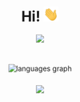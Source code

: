 <h1 align="center"> Hi!
<img src="https://raw.githubusercontent.com/ABSphreak/ABSphreak/master/gifs/Hi.gif" width="30"> 
</h1> 
<div align="center">
  <a href="https://www.linkedin.com/in/clintonrocha/" target="_blank">
  <img src="https://img.shields.io/badge/LinkedIn-0077B5?style=for-the-badge&logo=linkedin&logoColor=white" target="_blank">
  </a>
</div>

###

<div align="center">
<br/>

<div display="flex" align="center">
<img src="https://github-readme-stats.vercel.app/api/top-langs?username=Clintonrocha98&locale=pt-br&hide_title=false&layout=compact&card_width=320&langs_count=5&theme=dark&hide_border=true" height="150" alt="languages graph"  />

###

<img align="center" src="https://4.bp.blogspot.com/-TBcBFMT_wM8/U4CnxAeBpwI/AAAAAAAAHwc/QWgzVVWdmZI/s1600/ONE+PIECE+2.gif"  />
</div>
